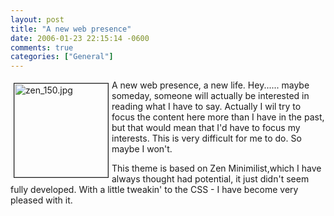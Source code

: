 ```yaml
---
layout: post
title: "A new web presence"
date: 2006-01-23 22:15:14 -0600
comments: true
categories: ["General"]
---
```

<img height="150" alt="zen_150.jpg" hspace="5" src="http://jessecravens.com/images/2006/01/zen_150.jpg" width="150" align="left" vspace="5" border="1" />A new web presence, a new life. Hey...... maybe someday, someone will actually be interested in reading what I have to say. Actually I wil try to focus the content here more than I have in the past, but that would mean that I'd have to focus my interests. This is very difficult for me to do. So maybe I won't.

This theme is based on Zen Minimilist,which I have always thought had potential, it just didn't seem fully developed. With a little tweakin' to the CSS - I have become very pleased with it.

